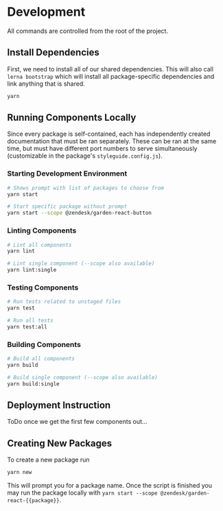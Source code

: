 # Development

All commands are controlled from the root of the project.

## Install Dependencies

First, we need to install all of our shared dependencies. This will also call `lerna bootstrap` which will install all package-specific dependencies and link anything that is shared.

```bash
yarn
```

## Running Components Locally

Since every package is self-contained, each has independently created documentation that must be ran separately. These can be ran at the same time, but must have different port numbers to serve simultaneously (customizable in the package's `styleguide.config.js`).

### Starting Development Environment

```bash
# Shows prompt with list of packages to choose from
yarn start

# Start specific package without prompt
yarn start --scope @zendesk/garden-react-button
```

### Linting Components

```bash
# Lint all components
yarn lint

# Lint single component (--scope also available)
yarn lint:single
```

### Testing Components

```bash
# Run tests related to unstaged files
yarn test

# Run all tests
yarn test:all
```

### Building Components

```bash
# Build all components
yarn build

# Build single component (--scope also available)
yarn build:single
```

## Deployment Instruction

ToDo once we get the first few components out...

## Creating New Packages

To create a new package run

```bash
yarn new
```

This will prompt you for a package name. Once the script is finished you may run
the package locally with `yarn start --scope @zendesk/garden-react-{{package}}`.
